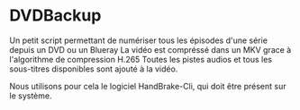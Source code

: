 # DVDBackup
Un petit script permettant de numériser tous les épisodes d'une série depuis un DVD ou un Blueray
La vidéo est compréssé dans un MKV grace à l'algorithme de compression H.265
Toutes les pistes audios et tous les sous-titres disponibles sont ajouté à la vidéo.

Nous utilisons pour cela le logiciel HandBrake-Cli, qui doit être présent sur le système.

